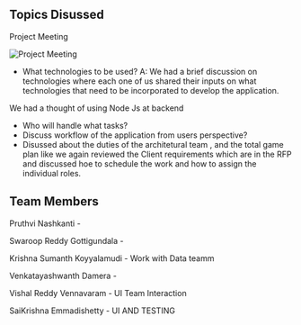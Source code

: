 ## Topics Disussed

Project Meeting 

![Project Meeting](https://github.com/KHARIKA17/NWMSU_Gaming-App/blob/master/DesignArchitecture/Team%20Meeting-1.png?raw=true)

*  What technologies to be used?
A: We had a brief discussion on technologies where each one of us shared their inputs on what technologies that need to be incorporated to develop the application. 

We had a thought of using Node Js at backend

* Who will handle what tasks?   
* Discuss workflow of the application from users perspective?
* Disussed about the duties of the architetural team , and the total game plan like we again reviewed the Client requirements which are in the RFP and discussed hoe to schedule   the work and how to assign the individual roles.

## Team Members
   Pruthvi Nashkanti - 
   
   Swaroop Reddy Gottigundala - 
   
   Krishna Sumanth Koyyalamudi - Work with Data teamm
   
   Venkatayashwanth Damera - 
   
   Vishal Reddy Vennavaram - UI Team Interaction
   
   SaiKrishna Emmadishetty - UI AND TESTING 



